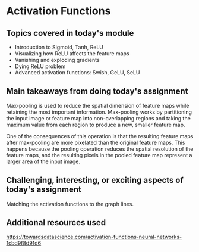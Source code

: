 # Activation Functions

## Topics covered in today's module
* Introduction to Sigmoid, Tanh, ReLU
* Visualizing how ReLU affects the feature maps
* Vanishing and exploding gradients
* Dying ReLU problem
* Advanced activation functions: Swish, GeLU, SeLU

## Main takeaways from doing today's assignment

Max-pooling is used to reduce the spatial dimension of feature maps while retaining the most important information. Max-pooling works by partitioning the input image or feature map into non-overlapping regions and taking the maximum value from each region to produce a new, smaller feature map.

One of the consequences of this operation is that the resulting feature maps after max-pooling are more pixelated than the original feature maps. This happens because the pooling operation reduces the spatial resolution of the feature maps, and the resulting pixels in the pooled feature map represent a larger area of the input image.

## Challenging, interesting, or exciting aspects of today's assignment
Matching the activation functions to the graph lines.

## Additional resources used 
https://towardsdatascience.com/activation-functions-neural-networks-1cbd9f8d91d6
